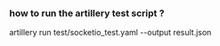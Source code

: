 ### how to run the artillery test script ? ###
artillery run test/socketio_test.yaml --output result.json
